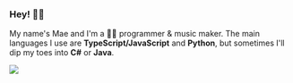 ### Hey! 👋✨

My name's Mae and I'm a 🏳️‍⚧️ programmer & music maker. The main languages I use are **TypeScript/JavaScript** and **Python**, but sometimes I'll dip my toes into **C#** or **Java**.
 
<p float="left">
  <img src="https://github-readme-stats.vercel.app/api/top-langs?username=etstringy&show_icons=true&locale=en&layout=default&bg_color=131820&text_color=fff&title_color=fff&hide_border=true">
</p>
